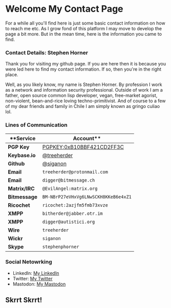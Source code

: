 # Welcome My Contact Page

For a while all you'll find here is just some basic contact information on how to reach me etc. As I grow fond of this platform I may move to develop the page a bit more. But in the mean time, here is the information you came to find.  



### Contact Details: Stephen Horner

Thank you for visiting my github page. If you are here then it is because you were
led here to find my contact information. If so, then you're in the right place.  


Well, as you likely know, my name is Stephen Horner. By profession I work as a 
network and information security professional. Outside of work I am a father, 
open source common lisp developer, vegan, free-market agorist, non-violent, 
bean-and-rice loving techno-primitivist. And of course to a few of my dear 
friends and family in Chile I am simply known as gringo culiao lol.  



### Lines of Communication 

**Service | Account**
------------ | -------------
**PGP Key** | [PGPKEY:0xB10BBF421CD2FF3C](https://pgp.mit.edu/pks/lookup?op=vindex&search=0xB10BBF421CD2FF3C)
**Keybase.io** | [@treeherder](https://keybase.io/treeherder)
**Github** | [@siganon](https://siganon.github.io/contact)
**Email** | `treeherder@protonmail.com`
**Email** | `digger@bitmessage.ch`
**Matrix/IRC** | `@EvilAngel:matrix.org`
**Bitmessage** | `BM-NBrP27eVHxVg6LNwSCKH8KKeB6e4xZ1`
**Ricochet** | `ricochet:2azjfm5fmb73xvze`
**XMPP** | `bitherder@jabber.otr.im`
**XMPP** | `digger@autistici.org`
**Wire** | `treeherder`
**Wickr** | `siganon` 
**Skype** | `stephenphorner`


### Social Netowrking

- LinkedIn:     [My LinkedIn](https://www.linkedin.com/in/treeherder/)
- Twitter:      [My Twitter](https://twitter.com/bitmarauder)
- Mastodon:     [My Mastodon](https://mstdn.io/@treeherder)



## Skrrt Skrrt!

